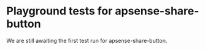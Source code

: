 # Playground tests for apsense-share-button
We are still awaiting the first test run for apsense-share-button.
